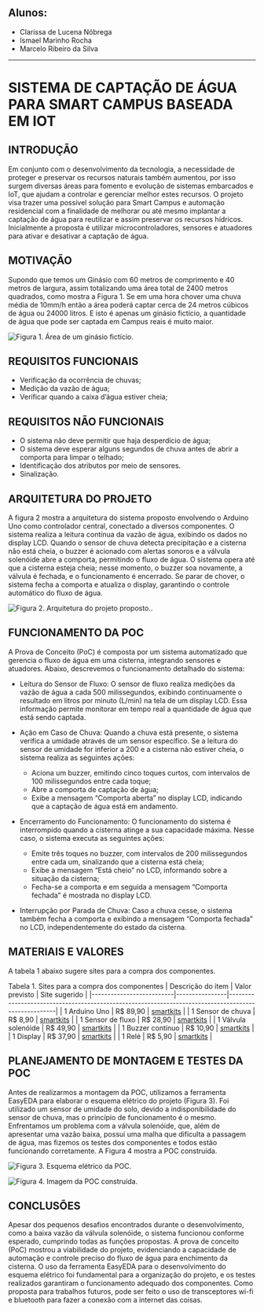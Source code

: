 ## Alunos:
- Clarissa de Lucena Nóbrega
- Ismael Marinho Rocha
- Marcelo Ribeiro da Silva
---
# SISTEMA DE CAPTAÇÃO DE ÁGUA PARA SMART CAMPUS BASEADA EM IOT 

## INTRODUÇÃO
Em conjunto com o desenvolvimento da tecnologia, a necessidade de proteger e preservar os recursos naturais também aumentou, por isso surgem diversas áreas para fomento e evolução de sistemas embarcados e IoT, que ajudam a controlar e gerenciar melhor estes recursos.
O projeto visa trazer uma possível solução para Smart Campus e automação residencial com a finalidade de  melhorar ou até mesmo implantar a captação de água para reutilizar e assim preservar os recursos hídricos.
Inicialmente a proposta é utilizar microcontroladores, sensores e atuadores para ativar e desativar a captação de água.
## MOTIVAÇÃO
Supondo que temos um Ginásio com 60 metros de comprimento e 40 metros de largura, assim totalizando uma área total de 2400 metros quadrados, como mostra a Figura 1. Se em uma hora chover uma chuva média de 10mm/h então a área poderá captar cerca de 24 metros cúbicos de água ou 24000 litros. E isto é apenas um ginásio fictício, a quantidade de água que pode ser captada em Campus reais é muito maior.

![Figura 1. Área de um ginásio fictício](/assets/images/tux.png).

## REQUISITOS FUNCIONAIS
- Verificação da ocorrência de chuvas;
- Medição da vazão de água;
- Verificar quando a caixa d’água estiver cheia;

## REQUISITOS NÃO FUNCIONAIS
- O sistema não deve permitir que haja desperdício de água;
- O sistema deve esperar alguns segundos de chuva antes de abrir a comporta para limpar o telhado;
- Identificação dos atributos por meio de sensores.
- Sinalização.

## ARQUITETURA DO PROJETO
A figura 2 mostra a arquitetura do sistema proposto envolvendo o Arduino Uno como controlador central, conectado a diversos componentes. O sistema realiza a leitura contínua da vazão de água, exibindo os dados no display LCD. Quando o sensor de chuva detecta precipitação e a cisterna não está cheia, o buzzer é acionado com alertas sonoros e a válvula solenóide abre a comporta, permitindo o fluxo de água. O sistema opera até que a cisterna esteja cheia; nesse momento, o buzzer soa novamente, a válvula é fechada, e o funcionamento é encerrado. Se parar de chover, o sistema fecha a comporta e atualiza o display, garantindo o controle automático do fluxo de água.

![Figura 2.  Arquitetura do projeto proposto.](/assets/images/tux.png).
## FUNCIONAMENTO DA POC
A Prova de Conceito (PoC) é composta por um sistema automatizado que gerencia o fluxo de água em uma cisterna, integrando sensores e atuadores. Abaixo, descrevemos o funcionamento detalhado do sistema:

- Leitura do Sensor de Fluxo: O sensor de fluxo realiza medições da vazão de água a cada 500 milissegundos, exibindo continuamente o resultado em litros por minuto (L/min) na tela de um display LCD. Essa informação permite monitorar em tempo real a quantidade de água que está sendo captada.
- Ação em Caso de Chuva: Quando a chuva está presente, o sistema verifica a umidade através de um sensor específico. Se a leitura do sensor de umidade for inferior a 200 e a cisterna não estiver cheia, o sistema realiza as seguintes ações:
  - Aciona um buzzer, emitindo cinco toques curtos, com intervalos de 100 milissegundos entre cada toque;
  - Abre a comporta de captação de água;
  - Exibe a mensagem “Comporta aberta” no display LCD, indicando que a captação de água está em andamento.

- Encerramento do Funcionamento: O funcionamento do sistema é interrompido quando a cisterna atinge a sua capacidade máxima. Nesse caso, o sistema executa as seguintes ações:
  - Emite três toques no buzzer, com intervalos de 200 milissegundos entre cada um, sinalizando que a cisterna está cheia;
  - Exibe a mensagem “Está cheio” no LCD, informando sobre a situação da cisterna;
  - Fecha-se a comporta e em seguida a mensagem “Comporta fechada” é mostrada no display LCD.

- Interrupção por Parada de Chuva: Caso a chuva cesse, o sistema também fecha a comporta e exibindo a mensagem “Comporta fechada” no LCD, independentemente do estado da cisterna.

## MATERIAIS E VALORES
A tabela 1 abaixo sugere sites para a compra dos componentes.

Tabela 1. Sites para a compra dos componentes
| Descrição do item        | Valor previsto | Site sugerido                                                                                       |
|--------------------------|----------------|-----------------------------------------------------------------------------------------------------|
| 1 Arduino Uno             | R$ 89,90       | [smartkits](https://www.smartkits.com.br/placa-uno-r3-cabo-usb-arduino-compativel)            |
| 1 Sensor de chuva         | R$ 8,90        | [smartkits](https://www.smartkits.com.br/sensor-de-chuva)                                     |
| 1 Sensor de fluxo         | R$ 28,90       | [smartkits](https://www.smartkits.com.br/sensor-de-fluxo-de-agua-yf-s201-12)                  |
| 1 Válvula solenóide       | R$ 49,90       | [smartkits](https://www.smartkits.com.br/valvula-de-vazao-solenoide-220v-1-2-polegada)        |
| 1 Buzzer contínuo         | R$ 10,90       | [smartkits](https://www.smartkits.com.br/buzzer-continuo-sfm-20b-3-a-24v)                     |
| 1 Display                 | R$ 37,90       | [smartkits](https://www.smartkits.com.br/display-oled-128x64-0-96-i2c-azul)                   |
| 1 Relé                    | R$ 5,90        | [smartkits](https://www.smartkits.com.br/rele-songle-5v-10a)                                  |




## PLANEJAMENTO DE MONTAGEM E TESTES DA POC
Antes de realizarmos a montagem da POC, utilizamos a ferramenta EasyEDA para elaborar o esquema elétrico do projeto (Figura 3). Foi utilizado um sensor de umidade do solo, devido a indisponibilidade do sensor de chuva, mas o princípio de funcionamento é o mesmo. Enfrentamos um problema com a válvula solenóide, que, além de apresentar uma vazão baixa, possui uma malha que dificulta a passagem de água, mas fizemos os testes dos componentes e todos estão funcionando corretamente. A Figura 4 mostra a POC construída.


![Figura 3. Esquema elétrico da POC](/assets/images/tux.png).

![Figura 4. Imagem da POC construída](/assets/images/tux.png).
## CONCLUSÕES
Apesar dos pequenos desafios encontrados durante o desenvolvimento, como a baixa vazão da válvula solenóide, o sistema funcionou conforme esperado, cumprindo todas as funções propostas. A prova de conceito (PoC) mostrou a viabilidade do projeto, evidenciando a capacidade de automação e controle preciso do fluxo de água para enchimento da cisterna. O uso da ferramenta EasyEDA para o desenvolvimento do esquema elétrico foi fundamental para a organização do projeto, e os testes realizados garantiram o funcionamento adequado dos componentes. Como proposta para trabalhos futuros, pode ser feito o uso de transceptores wi-fi e bluetooth para fazer a conexão com a internet das coisas.




